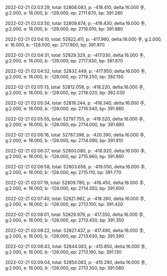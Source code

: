 2022-02-21 02:03:29, total: 52806.083, p: -418.410, delta:16.000 手, g:2.000, e: 16.000, b: -128.000, ep: 2711.670, bp: 391.260

2022-02-21 02:03:50, total: 52809.674, p: -418.430, delta:16.000 手, g:2.000, e: 16.000, b: -128.000, ep: 2716.610, bp: 391.880

2022-02-21 02:04:10, total: 52822.411, p: -417.960, delta:16.000 手, g:2.000, e: 16.000, b: -128.000, ep: 2717.800, bp: 391.970

2022-02-21 02:04:31, total: 52829.329, p: -417.030, delta:16.000 手, g:2.000, e: 16.000, b: -128.000, ep: 2717.930, bp: 391.870

2022-02-21 02:04:52, total: 52832.449, p: -417.950, delta:16.000 手, g:2.000, e: 16.000, b: -128.000, ep: 2719.250, bp: 392.150

2022-02-21 02:05:13, total: 52812.058, p: -418.220, delta:16.000 手, g:2.000, e: 16.000, b: -128.000, ep: 2718.020, bp: 392.030

2022-02-21 02:05:34, total: 52818.244, p: -418.340, delta:16.000 手, g:2.000, e: 16.000, b: -128.000, ep: 2716.540, bp: 391.860

2022-02-21 02:05:55, total: 52797.755, p: -419.520, delta:16.000 手, g:2.000, e: 16.000, b: -128.000, ep: 2714.000, bp: 391.690

2022-02-21 02:06:16, total: 52787.398, p: -420.390, delta:16.000 手, g:2.000, e: 16.000, b: -128.000, ep: 2714.090, bp: 391.810

2022-02-21 02:06:37, total: 52800.080, p: -418.920, delta:16.000 手, g:2.000, e: 16.000, b: -128.000, ep: 2715.960, bp: 391.860

2022-02-21 02:06:58, total: 52803.656, p: -419.050, delta:16.000 手, g:2.000, e: 16.000, b: -128.000, ep: 2715.110, bp: 391.770

2022-02-21 02:07:19, total: 52809.780, p: -418.450, delta:16.000 手, g:2.000, e: 16.000, b: -128.000, ep: 2714.350, bp: 391.600

2022-02-21 02:07:40, total: 52821.962, p: -418.260, delta:16.000 手, g:2.000, e: 16.000, b: -128.000, ep: 2713.100, bp: 391.420

2022-02-21 02:08:01, total: 52829.979, p: -417.350, delta:16.000 手, g:2.000, e: 16.000, b: -128.000, ep: 2713.450, bp: 391.350

2022-02-21 02:08:22, total: 52827.437, p: -417.490, delta:16.000 手, g:2.000, e: 16.000, b: -128.000, ep: 2713.630, bp: 391.390

2022-02-21 02:08:43, total: 52844.083, p: -415.850, delta:16.000 手, g:2.000, e: 16.000, b: -128.000, ep: 2713.190, bp: 391.130

2022-02-21 02:09:04, total: 52854.083, p: -415.290, delta:16.000 手, g:2.000, e: 16.000, b: -128.000, ep: 2713.350, bp: 391.080